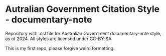 Autralian Government Citation Style - documentary-note
==========

Repository with .csl file for Australian Government documentary-note style, as of 2024. All styles are licensed under CC-BY-SA

This is my first repo, please forgive weird formatting.
